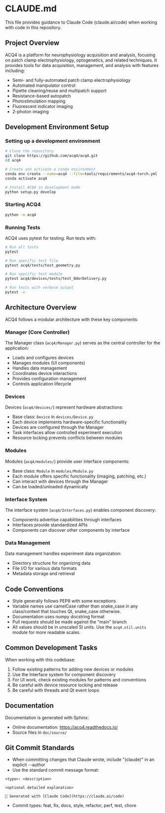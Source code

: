 # CLAUDE.md

This file provides guidance to Claude Code (claude.ai/code) when working with code in this repository.

## Project Overview

ACQ4 is a platform for neurophysiology acquisition and analysis, focusing on patch clamp electrophysiology, optogenetics, and related techniques. It provides tools for data acquisition, management, and analysis with features including:

- Semi- and fully-automated patch clamp electrophysiology
- Automated manipulator control
- Pipette cleaning/reuse and multipatch support
- Resistance-based autopatch
- Photostimulation mapping
- Fluorescent indicator imaging
- 2-photon imaging

## Development Environment Setup

### Setting up a development environment

```bash
# Clone the repository
git clone https://github.com/acq4/acq4.git
cd acq4

# Create and activate a conda environment
conda env create --name=acq4 --file=tools/requirements/acq4-torch.yml
conda activate acq4

# Install ACQ4 in development mode
python setup.py develop
```

### Starting ACQ4

```bash
python -m acq4
```

### Running Tests

ACQ4 uses pytest for testing. Run tests with:

```bash
# Run all tests
pytest

# Run specific test file
pytest acq4/tests/test_geometry.py

# Run specific test module
pytest acq4/devices/tests/test_OdorDelivery.py

# Run tests with verbose output
pytest -v
```

## Architecture Overview

ACQ4 follows a modular architecture with these key components:

### Manager (Core Controller)

The Manager class (`acq4/Manager.py`) serves as the central controller for the application:
- Loads and configures devices
- Manages modules (UI components)
- Handles data management
- Coordinates device interactions
- Provides configuration management
- Controls application lifecycle

### Devices

Devices (`acq4/devices/`) represent hardware abstractions:
- Base class: `Device` in `devices/Device.py`
- Each device implements hardware-specific functionality
- Devices are configured through the Manager
- Task interfaces allow controlled experiment execution
- Resource locking prevents conflicts between modules

### Modules

Modules (`acq4/modules/`) provide user interface components:
- Base class: `Module` in `modules/Module.py`
- Each module offers specific functionality (imaging, patching, etc.)
- Can interact with devices through the Manager
- Can be loaded/unloaded dynamically

### Interface System

The interface system (`acq4/Interfaces.py`) enables component discovery:
- Components advertise capabilities through interfaces
- Interfaces provide standardized APIs
- Components can discover other components by interface

### Data Management

Data management handles experiment data organization:
- Directory structure for organizing data
- File I/O for various data formats
- Metadata storage and retrieval

## Code Conventions

- Style generally follows PEP8 with some exceptions
- Variable names use camelCase rather than snake_case in any class/context that touches Qt, snake_case otherwise.
- Documentation uses numpy docstring format
- Pull requests should be made against the "main" branch
- All values should be in unscaled SI units. Use the `acq4.util.units` module for more readable scales. 

## Common Development Tasks

When working with this codebase:

1. Follow existing patterns for adding new devices or modules
2. Use the Interface system for component discovery
3. For UI work, check existing modules for patterns and conventions
4. Be careful with device resource locking and release
5. Be careful with threads and Qt event loops

## Documentation

Documentation is generated with Sphinx:
- Online documentation: https://acq4.readthedocs.io/
- Source files in `doc/source/`

## Git Commit Standards
- When committing changes that Claude wrote, include "(claude)" in an explicit --author
- Use the standard commit message format:
```
<type>: <description>

<optional detailed explanation>

🤖 Generated with [Claude Code](https://claude.ai/code)
```
- Commit types: feat, fix, docs, style, refactor, perf, test, chore
